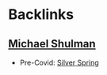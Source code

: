 
# Backlinks
## [Michael Shulman](<Michael Shulman.md>)
- Pre-Covid: [Silver Spring](<Silver Spring.md>)

